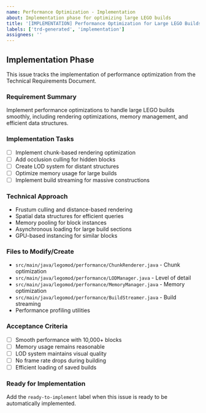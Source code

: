 ```yaml
---
name: Performance Optimization - Implementation
about: Implementation phase for optimizing large LEGO builds
title: '[IMPLEMENTATION] Performance Optimization for Large LEGO Builds'
labels: ['trd-generated', 'implementation']
assignees: ''
---
```


## Implementation Phase

This issue tracks the implementation of performance optimization from the Technical Requirements Document.

### Requirement Summary
Implement performance optimizations to handle large LEGO builds smoothly, including rendering optimizations, memory management, and efficient data structures.

### Implementation Tasks
- [ ] Implement chunk-based rendering optimization
- [ ] Add occlusion culling for hidden blocks
- [ ] Create LOD system for distant structures
- [ ] Optimize memory usage for large builds
- [ ] Implement build streaming for massive constructions

### Technical Approach
- Frustum culling and distance-based rendering
- Spatial data structures for efficient queries
- Memory pooling for block instances
- Asynchronous loading for large build sections
- GPU-based instancing for similar blocks

### Files to Modify/Create
- `src/main/java/legomod/performance/ChunkRenderer.java` - Chunk optimization
- `src/main/java/legomod/performance/LODManager.java` - Level of detail
- `src/main/java/legomod/performance/MemoryManager.java` - Memory optimization
- `src/main/java/legomod/performance/BuildStreamer.java` - Build streaming
- Performance profiling utilities

### Acceptance Criteria
- [ ] Smooth performance with 10,000+ blocks
- [ ] Memory usage remains reasonable
- [ ] LOD system maintains visual quality
- [ ] No frame rate drops during building
- [ ] Efficient loading of saved builds

### Ready for Implementation
Add the `ready-to-implement` label when this issue is ready to be automatically implemented.